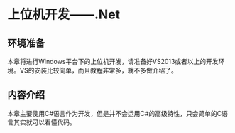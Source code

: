 # 上位机开发——.Net

## 环境准备
本章将进行Windows平台下的上位机开发，请准备好VS2013或者以上的开发环境。VS的安装比较简单，而且教程非常多，就不多做介绍了。

## 内容介绍
本章主要使用C#语言作为开发，但是并不会运用C#的高级特性，只会简单的C语言其实就可以看懂代码。